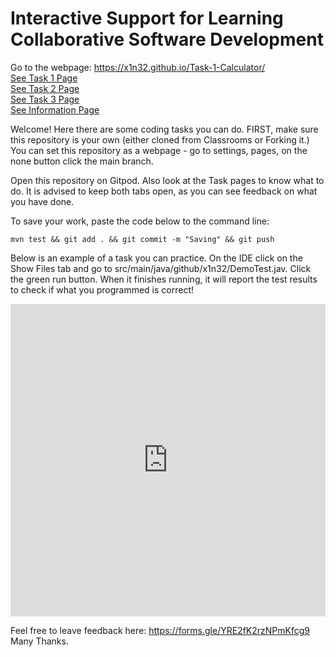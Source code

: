 # Interactive Support for Learning Collaborative Software Development
Go to the webpage: https://x1n32.github.io/Task-1-Calculator/ <br/>
[See Task 1 Page](/Task1.md)<br/>
[See Task 2 Page](/Task2.md)<br/>
[See Task 3 Page](/Task3.md)<br/>
[See Information Page](/Info.md)<br/>

Welcome!
Here there are some coding tasks you can do. 
FIRST, make sure this repository is your own (either cloned from Classrooms or Forking it.)
You can set this repository as a webpage - go to settings, pages, on the none button click the main branch.

Open this repository on Gitpod. Also look at the Task pages to know what to do. 
It is advised to keep both tabs open, as you can see feedback on what you have done.

To save your work, paste the code below to the command line:
```shell 
mvn test && git add . && git commit -m "Saving" && git push
``` 

Below is an example of a task you can practice. 
On the IDE click on the Show Files tab and go to 
src/main/java/github/x1n32/DemoTest.jav. Click the green run button. 
When it finishes running, it will report the test results to check if what you programmed is correct! </br>
<iframe frameborder="0" width="100%" height="500px" src="https://replit.com/@MatthewChau3/DemoCode?embed=true"> Sorry your browser does not support inline frames.</iframe>

Feel free to leave feedback here: https://forms.gle/YRE2fK2rzNPmKfcg9
Many Thanks.
